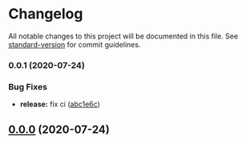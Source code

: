 # Changelog

All notable changes to this project will be documented in this file. See [standard-version](https://github.com/conventional-changelog/standard-version) for commit guidelines.

### 0.0.1 (2020-07-24)


### Bug Fixes

* **release:** fix ci ([abc1e6c](https://github.com/AtiqGauri/PasswordTool/commit/abc1e6c1eda3a25d70127b8b5fb74e9ddf4ef975))

## [0.0.0](https://github.com/AtiqGauri/PasswordTool/compare/v0.0.1...v0.0.0) (2020-07-24)
